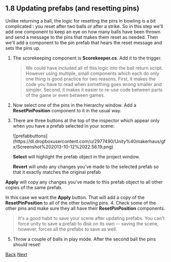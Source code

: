 ## 1.8 Updating prefabs (and resetting pins)

Unlike returning a ball, the logic for resetting the pins in bowling is a bit complicated : you reset after two balls _or_ after a strike. So in this step we'll add one component to keep an eye on how many balls have been thrown and send a message to the pins that makes them reset as needed. Then we'll add a component to the pin prefab that hears the reset message and sets the pins up.


1. The scorekeeping component is **Scorekeeper.cs**.  Add it to the trigger.
   > We could have included all of this logic into the ball return script. However using multiple, small components which each do only one thing is good practice for two reasons. First, it makes the code you have to read when something goes wrong smaller and simpler. Second, it makes it easier to re-use code between parts of the game or even between games.
2. Now select one of the pins in the hierarchy window. Add a **ResetPinPosition** component to it in the usual way.
3. There are three buttons at the top of the inspector which appear only when you have a prefab selected in your scene:
   <p/>![prefabbuttons](https://dl.dropboxusercontent.com/u/2977490/Unity%40makerhaus/gfx/Screenshot%202013-10-12%2022.56.19.png)

   **Select** will highlight the prefab object in the project window.

   **Revert** will undo any changes you've made to the selected prefab so that it exactly matches the original prefab

  **Apply** will copy any changes you've made to this prefab object to all other copies of the same prefab.

  In this case we want the **Apply** button. That will add a copy of the **ResetPinPosition** to all of the other bowling pins.
4. Check some of the other pins and make sure they all have their **ResetPinPosition** components.
   > It's a good habit to save your scene after updating prefabs. You can't force unity to save a prefab to disk on its own --  saving the scene, however,  forces all the prefabs to save as well.
5. Throw a couple of balls in play mode. After the second ball the pins should reset!

[Back](ex1-7)
[Next](ex1-9)
